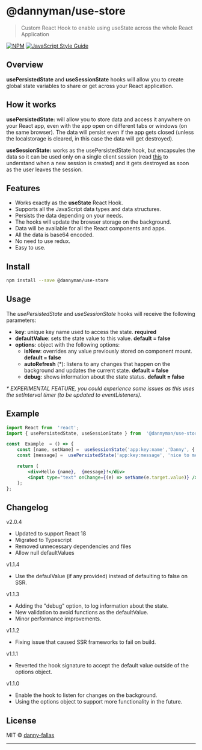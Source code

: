 
# @dannyman/use-store

  

  

> Custom React Hook to enable using useState across the whole React Application

  

  

[![NPM](https://img.shields.io/npm/v/@dannyman/use-store.svg)](https://www.npmjs.com/package/@dannyman/use-store) [![JavaScript Style Guide](https://img.shields.io/badge/code_style-standard-brightgreen.svg)](https://standardjs.com)


 ## Overview
 
**usePersistedState** and **useSessionState** hooks will allow you to create global state variables to share or get across your React application.

## How it works
**usePersistedState:**  will allow you to store data and access it anywhere on your React app, even with the app open on different tabs or windows (on the same browser). The data will persist even if the app gets closed (unless the localstorage is cleared, in this case the data will get destroyed).

**useSessionState:** works as the usePersistedState hook, but encapsules the data so it can be used only on a single client session (read [this](https://developer.mozilla.org/en-US/docs/Web/API/Window/sessionStorage) to understand when a new session is created) and it gets destroyed as soon as the user leaves the session.
  
## Features

* Works exactly as the **useState** React Hook.
* Supports all the JavaScript data types and data structures.
* Persists the data depending on your needs.
* The hooks will update the browser storage on the background.
* Data will be available for all the React components and apps.
* All the data is base64 encoded.
* No need to use redux.
* Easy to use.
  

## Install


```bash
npm install --save @dannyman/use-store
```


## Usage

The *usePersistedState* and *useSessionState* hooks will receive the following parameters:

  

* **key**: unique key name used to access the state. **required**
* **defaultValue**: sets the state value to this value. **default = false**
* **options**: object with the following options:
    * **isNew**: overrides any value previously stored on component mount. **default = false**
    * **autoRefresh** (\*): listens to any changes that happen on the background and updates the current state. **default = false**
    * **debug**: shows information about the state status. **default = false**



_\* EXPERIMENTAL FEATURE, you could experience some issues as this uses the setInterval timer (to be updated to eventListeners)._

## Example
  
```jsx
import React from  'react';
import { usePersistedState, useSessionState } from  '@dannyman/use-store';

const  Example  = () => {
    const [name, setName] =  useSessionState('app:key:name','Danny', { isNew: true });
    const [message] =  usePersistedState('app:key:message', 'nice to meet you');

    return (
        <div>Hello {name},  {message}!</div>
        <input type="text" onChange={(e) => setName(e.target.value)} />
    );
};
```
 ## Changelog
 v2.0.4
 * Updated to support React 18
 * Migrated to Typescript
 * Removed unnecessary dependencies and files
 * Allow null defaultValues

 v1.1.4
 * Use the defaulValue (if any provided) instead of defaulting to false on SSR.
 
 v1.1.3
 * Adding the "debug" option, to log information about the state.
 * New validation to avoid functions as the defaultValue.
 * Minor performance improvements.

 v1.1.2
 * Fixing issue that caused SSR frameworks to fail on build.

 v1.1.1
 * Reverted the hook signature to accept the default value outside of the options object.

v1.1.0
* Enable the hook to listen for changes on the background.
* Using the options object to support more functionality in the future.


## License

MIT © [danny-fallas](https://github.com/danny-fallas)

---